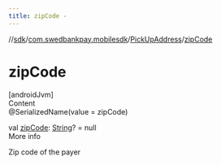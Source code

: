 ```yaml
---
title: zipCode -
---
```

//[sdk](../../../index)/[com.swedbankpay.mobilesdk](../index)/[PickUpAddress](index)/[zipCode](zip-code)



# zipCode  
[androidJvm]  
Content  
@SerializedName(value = zipCode)  
  
val [zipCode](zip-code): [String](https://kotlinlang.org/api/latest/jvm/stdlib/kotlin/-string/index.html)? = null  
More info  


Zip code of the payer

  



